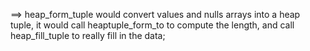 ==> heap_form_tuple would convert values and nulls arrays into a heap tuple,
	it would call heaptuple_form_to to compute the length, and call
	heap_fill_tuple to really fill in the data;
